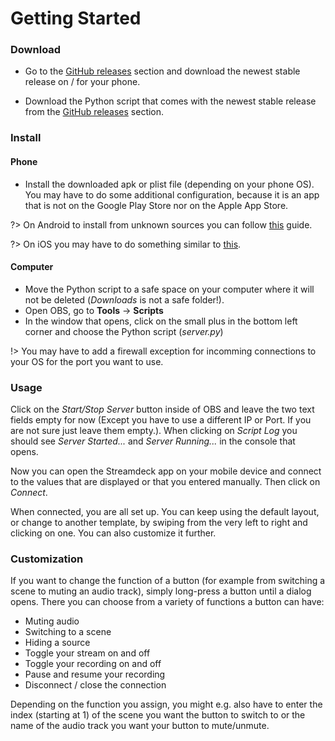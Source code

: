 # Getting Started

### Download

- Go to the [GitHub releases](https://github.com/ecrax/streamdeck/releases) section and download the newest stable release on / for your phone.

- Download the Python script that comes with the newest stable release from the [GitHub releases](https://github.com/ecrax/streamdeck/releases) section.

### Install

#### Phone

- Install the downloaded apk or plist file (depending on your phone OS). You may have to do some additional configuration, because it is an app that is not on the Google Play Store nor on the Apple App Store.

?> On Android to install from unknown sources you can follow [this](https://www.verizon.com/support/knowledge-base-222186/) guide.

?> On iOS you may have to do something similar to [this](https://support.doforms.com/hc/en-us/articles/204409074-How-to-download-and-install-the-iOS-app-from-the-doForms-website#:~:text=From%20the%20web%20browser%20on,%22Untrusted%20Enterprise%20Developer%22%20message.).

#### Computer

- Move the Python script to a safe space on your computer where it will not be deleted (_Downloads_ is not a safe folder!).
- Open OBS, go to **Tools** -> **Scripts**
- In the window that opens, click on the small plus in the bottom left corner and choose the Python script (_server.py_)

!> You may have to add a firewall exception for incomming connections to your OS for the port you want to use.

### Usage

Click on the _Start/Stop Server_ button inside of OBS and leave the two text fields empty for now (Except you have to use a different IP or Port. If you are not sure just leave them empty.).
When clicking on _Script Log_ you should see _Server Started..._ and _Server Running..._ in the console that opens.

Now you can open the Streamdeck app on your mobile device and connect to the values that are displayed or that you entered manually. Then click on _Connect_.

When connected, you are all set up. You can keep using the default layout, or change to another template, by swiping from the very left to right and clicking on one. You can also customize it further.

### Customization

If you want to change the function of a button (for example from switching a scene to muting an audio track), simply long-press a button until a dialog opens. There you can choose from a variety of functions a button can have:

- Muting audio
- Switching to a scene
- Hiding a source
- Toggle your stream on and off
- Toggle your recording on and off
- Pause and resume your recording
- Disconnect / close the connection

Depending on the function you assign, you might e.g. also have to enter the index (starting at 1) of the scene you want the button to switch to or the name of the audio track you want your button to mute/unmute.
